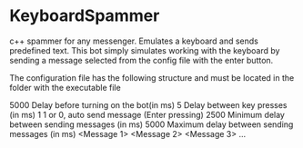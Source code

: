 # KeyboardSpammer
c++ spammer for any messenger. Emulates a keyboard and sends predefined text.
This bot simply simulates working with the keyboard by sending a message selected from the config file with the enter button.

The configuration file has the following structure and must be located in the folder with the executable file

5000      Delay before turning on the bot(in ms)
5         Delay between key presses (in ms)
1         1 or 0, auto send message (Enter pressing)
2500      Minimum delay between sending messages (in ms)
5000	    Maximum delay between sending messages (in ms)
<Message 1>
<Message 2>
<Message 3>
...
